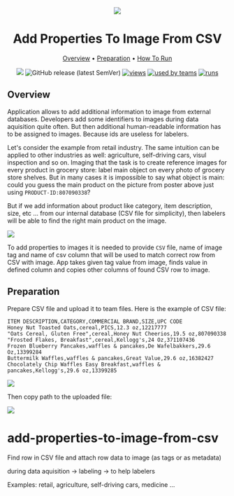 <div align="center" markdown>
<img src="https://i.imgur.com/Wshzsv0.png"/>

# Add Properties To Image From CSV

<p align="center">
  <a href="#Overview">Overview</a> •
  <a href="#Preparation">Preparation</a> •
  <a href="#How-To-Run">How To Run</a>
</p>

[![](https://img.shields.io/badge/slack-chat-green.svg?logo=slack)](https://supervise.ly/slack)
![GitHub release (latest SemVer)](https://img.shields.io/github/v/release/supervisely-ecosystem/add-properties-to-image-from-csv)
[![views](https://app.supervise.ly/public/api/v3/ecosystem.counters?repo=supervisely-ecosystem/add-properties-to-image-from-csv&counter=views&label=views)](https://supervise.ly)
[![used by teams](https://app.supervise.ly/public/api/v3/ecosystem.counters?repo=supervisely-ecosystem/add-properties-to-image-from-csv&counter=downloads&label=used%20by%20teams)](https://supervise.ly)
[![runs](https://app.supervise.ly/public/api/v3/ecosystem.counters?repo=supervisely-ecosystem/add-properties-to-image-from-csv&counter=runs&label=runs&123)](https://supervise.ly)

</div>

## Overview

Application allows to add additional information to image from external databases. Developers add some identifiers to images during data aquisition quite often. But then additional human-readable information has to be assigned to images. Because ids are useless for labelers. 

Let's consider the example from retail industry. The same intuition can be applied to other industries as well: agriculture, self-driving cars, visul inspection and so on. Imaging that the task is to create reference images for every product in grocery store: label main object on every photo of grocery store shelves. But in many cases it is impossible to say what object is main: could you guess the main product on the picture from poster above just using `PRODUCT-ID:807090338`? 


But if we add information about product like category, item description, size, etc ... from our internal database (CSV file for simplicity), then labelers will be able to find the right main product on the image.

<img src="https://i.imgur.com/jtfh7mH.png"/>

To add properties to images it is needed to provide `CSV` file, name of image tag and name of csv column that will be used to match correct row from CSV with image. App takes given tag value from image, finds value in defined column and copies other columns of found CSV row to image. 


## Preparation

Prepare CSV file and upload it to team files. Here is the example of CSV file:

```csv
ITEM DESCRIPTION,CATEGORY,COMMERCIAL BRAND,SIZE,UPC CODE
Honey Nut Toasted Oats,cereal,PICS,12.3 oz,12217777
"Oats Cereal, Gluten Free",cereal,Honey Nut Cheerios,19.5 oz,807090338
"Frosted Flakes, Breakfast",cereal,Kellogg's,24 Oz,371107436
Frozen Blueberry Pancakes,waffles & pancakes,De Wafelbakkers,29.6 Oz,13399284
Buttermilk Waffles,waffles & pancakes,Great Value,29.6 oz,16382427
Chocolately Chip Waffles Easy Breakfast,waffles & pancakes,Kellogg's,29.6 oz,13399285
```

<img src="https://i.imgur.com/YtI2Htx.png"/>

Then copy path to the uploaded file:


<img src="https://i.imgur.com/ZcxrGgR.png"/>




# add-properties-to-image-from-csv
Find row in CSV file and attach row data to image (as tags or as metadata)



during data aquisition -> labeling -> to help labelers

Examples: retail, agriculture, self-driving cars, medicine ...
